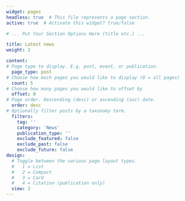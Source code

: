 ```yaml
---
widget: pages
headless: true  # This file represents a page section.
active: true  # Activate this widget? true/false

# ... Put Your Section Options Here (title etc.) ...

title: Latest news
weight: 2

content:
# Page type to display. E.g. post, event, or publication.
  page_type: post
# Choose how much pages you would like to display (0 = all pages)
  count: 5
# Choose how many pages you would like to offset by
  offset: 0
# Page order. Descending (desc) or ascending (asc) date.
  order: desc
# Optionally filter posts by a taxonomy term.
  filters:
    tag: ''
    category: 'News'
    publication_type: ''
    exclude_featured: false
    exclude_past: false
    exclude_future: false
design:
  # Toggle between the various page layout types.
  #   1 = List
  #   2 = Compact
  #   3 = Card
  #   4 = Citation (publication only)  
  view: 2
---
```

